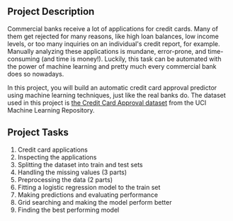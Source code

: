 ## Project Description

Commercial banks receive a lot of applications for credit cards.
Many of them get rejected for many reasons, like high loan balances, low income levels, or too many inquiries on an individual's credit report, 
for example. Manually analyzing these applications is mundane, error-prone, and time-consuming (and time is money!).
Luckily, this task can be automated with the power of machine learning and pretty much every commercial bank does so nowadays. 

In this project, you will build an automatic credit card approval predictor using machine learning techniques, just like the real banks do.
The dataset used in this project is [the Credit Card Approval dataset](http://archive.ics.uci.edu/ml/datasets/credit+approval) from the UCI Machine Learning Repository.

## Project Tasks
1. Credit card applications
2. Inspecting the applications
3. Splitting the dataset into train and test sets
4. Handling the missing values (3 parts)
5. Preprocessing the data (2 parts)
6. Fitting a logistic regression model to the train set
7. Making predictions and evaluating performance
8. Grid searching and making the model perform better
9. Finding the best performing model
